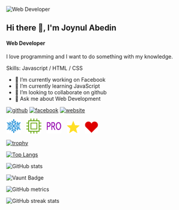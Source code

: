 ![Web Developer](https://scontent.fdac3-2.fna.fbcdn.net/v/t39.30808-6/470213402_1150899149807643_5248002033796497754_n.jpg?stp=dst-jpg_s960x960_tt6&_nc_cat=103&ccb=1-7&_nc_sid=cc71e4&_nc_eui2=AeG3KlpL0EAuzhwelgveE8N-7ULKUI9IKm3tQspQj0gqbS4IFl9VIqlT6pKFDlUlUxQ7vsglZWTelLuhSi6rquMl&_nc_ohc=aRnnFEyPTbwQ7kNvgEmqwj3&_nc_zt=23&_nc_ht=scontent.fdac3-2.fna&_nc_gid=Aduxf6ifeV7qN4x3UlNNvug&oh=00_AYAqh3j7Y962MRSTIhMpJ8A4kNRlzjQ-FOyqDvN4G4pQuQ&oe=6763EE48)

## Hi there 👋, I'm Joynul Abedin
#### Web Developer

I love programming and I want to do something with my knowledge.

Skills: Javascript / HTML / CSS

- 🔭 I’m currently working on Facebook 
- 🌱 I’m currently learning JavaScript 
- 👯 I’m looking to collaborate on github 
- 💬 Ask me about Web Development 


[<img src='https://cdn.jsdelivr.net/npm/simple-icons@3.0.1/icons/github.svg' alt='github' height='40'>](https://github.com/joynul24)  [<img src='https://cdn.jsdelivr.net/npm/simple-icons@3.0.1/icons/facebook.svg' alt='facebook' height='40'>](https://www.facebook.com/https://www.facebook.com/ma.joynul?mibextid=ZbWKwL)  [<img src='https://cdn.jsdelivr.net/npm/simple-icons@3.0.1/icons/icloud.svg' alt='website' height='40'>](https://web.facebook.com/ma.joynul)  

<a href='https://archiveprogram.github.com/'><img src='https://raw.githubusercontent.com/acervenky/animated-github-badges/master/assets/acbadge.gif' width='40' height='40'></a> <a href='https://docs.github.com/en/developers'><img src='https://raw.githubusercontent.com/acervenky/animated-github-badges/master/assets/devbadge.gif' width='40' height='40'></a> <a href='https://github.com/pricing'><img src='https://raw.githubusercontent.com/acervenky/animated-github-badges/master/assets/pro.gif' width='40' height='40'></a> <a href='https://stars.github.com/'><img src='https://raw.githubusercontent.com/acervenky/animated-github-badges/master/assets/starbadge.gif' width='35' height='35'></a> <a href='https://docs.github.com/en/github/supporting-the-open-source-community-with-github-sponsors'><img src='https://raw.githubusercontent.com/acervenky/animated-github-badges/master/assets/sponsorbadge.gif' width='35' height='35'></a> 

[![trophy](https://github-profile-trophy.vercel.app/?username=joynul24)](https://github.com/ryo-ma/github-profile-trophy)

[![Top Langs](https://github-readme-stats.vercel.app/api/top-langs/?username=joynul24)](https://github.com/anuraghazra/github-readme-stats)

![GitHub stats](https://github-readme-stats.vercel.app/api?username=joynul24&show_icons=true)  

![Vaunt Badge](https://api.vaunt.dev/v1/github/entities/joynul24/contributions?format=svg&private=false)  

![GitHub metrics](https://metrics.lecoq.io/joynul24)  

![GitHub streak stats](https://streak-stats.demolab.com/?user=joynul24)  

